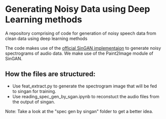 # Generating Noisy Data using Deep Learning methods

A repository comprising of code for generation of noisy speech data from clean data using deep learning methods

The code makes use of the [official SinGAN implementaion](https://github.com/tamarott/SinGAN) to generate noisy spectrograms of audio data.
We make use of the Paint2Image module of SinGAN.

## How the files are structured:

- Use feat_extract.py to generate the spectrogram image that will be fed to singan for training.
- Use reading_spec_gen_by_sgan.ipynb to reconstuct the audio files from the output of singan.

Note: Take a look at the "spec gen by singan" folder to get a better idea.
